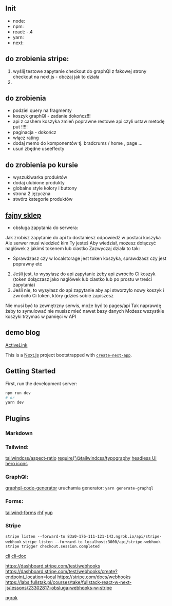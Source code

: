 ## Init

-   node:
-   npm:
-   react: -.4
-   yarn:
-   next:

## do zrobienia stripe:

1. wyślij testowe zapytanie checkout do graphQl z fakowej strony checkout na next.js - obczaj jak to działa
2.

## do zrobienia

-   podziel query na fragmenty
-   koszyk graphQl - zadanie dokończ!!!
-   api z cashem koszyka zmień poprawne restowe api czyli ustaw metodę put !!!!!
-   paginacja - dokończ
-   włącz rating
-   dodaj memo do komponentów tj. bradcrums / home , page ...
-   usuń zbędne useeffecty

## do zrobienia po kursie

-   wyszukiwarka produktów
-   dodaj ulubione produkty
-   globalne style kolory i buttony
-   strona 2 języczna
-   stwórz kategorie produktów

## [fajny sklep](https://shopmrbeast.com/shop/credit-card-hoodie)

-   obsługa zapytania do serwera:

Jak zrobisz zapytanie do api to dostaniesz odpowiedź w postaci koszyka
Ale serwer musi wiedzieć kim Ty jesteś
Aby wiedział, możesz dołączyć nagłówek z jakimś tokenem lub ciastko
Zazwyczaj działa to tak:

-   Sprawdzasz czy w localstorage jest token koszyka, sprawdzasz czy jest poprawny etc

2. Jeśli jest, to wysyłasz do api zapytanie żeby api zwróciło Ci koszyk (token dołączasz jako nagłówek lub ciastko lub po prostu w treści zapytania)
3. Jeśli nie, to wysyłasz do api zapytanie aby api stworzyło nowy koszyk i zwróciło Ci token, który gdzieś sobie zapiszesz

Nie musi być to zewnętrzny serwis, może być to pages/api
Tak naprawdę żeby to symulować nie musisz mieć nawet bazy danych
Możesz wszystkie koszyki trzymać w pamięci w API

## demo blog

[ActiveLink](https://zaiste.net/programming/reactjs/howtos/create-activelink-nextjs/)

This is a [Next.js](https://nextjs.org/) project bootstrapped with [`create-next-app`](https://github.com/vercel/next.js/tree/canary/packages/create-next-app).

## Getting Started

First, run the development server:

```bash
npm run dev
# or
yarn dev
```

## Plugins

### Markdown

### Tailwind:

[tailwindcss/aspect-ratio]()
[require("@tailwindcss/typography]()
[headless UI](https://headlessui.com/)
[hero icons](https://heroicons.com/)

### GraphQl:

[graphql-code-generator](https://www.graphql-code-generator.com/docs/getting-started/installation)
uruchamia generator: `yarn generate-graphql`

### Forms:

[tailwind-forms](https://github.com/tailwindlabs/tailwindcss-forms)
[rhf](https://react-hook-form.com/get-started#IntegratingControlledInputs)
[yup](https://github.com/jquense/yup)

### Stripe

`stripe listen --forward-to 83a0-176-111-121-143.ngrok.io/api/stripe-webhook`
`stripe listen --forward-to localhost:3000/api/stripe-webhook`
`stripe trigger checkout.session.completed`

[cli](https://stripe.com/docs/stripe-cli)
[cli-doc](https://stripe.com/docs/cli/trigger#trigger-event-checkout_session_completed)

https://dashboard.stripe.com/test/webhooks
https://dashboard.stripe.com/test/webhooks/create?endpoint_location=local
https://stripe.com/docs/webhooks
https://labs.fullstak.pl/courses/take/fullstack-react-w-next-js/lessons/23302817-obsluga-webhooks-w-stripe

[ngrok](https://dashboard.ngrok.com/get-started/setup)
